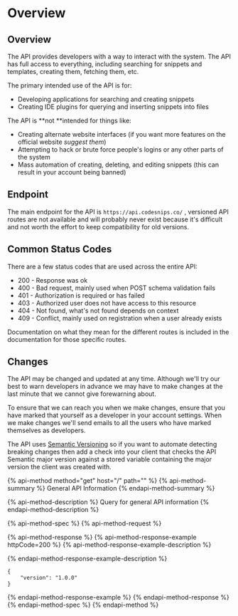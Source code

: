 # Overview

## Overview

The API provides developers with a way to interact with the system. The API has full access to everything, including searching for snippets and templates, creating them, fetching them, etc.

The primary intended use of the API is for:

* Developing applications for searching and creating snippets
* Creating IDE plugins for querying and inserting snippets into files

The API is **not **intended for things like:

* Creating alternate website interfaces \(if you want more features on the official website _suggest them_\)
* Attempting to hack or brute force people's logins or any other parts of the system
* Mass automation of creating, deleting, and editing snippets \(this can result in your account being banned\)

## Endpoint

The main endpoint for the API is `https://api.codesnips.co/` , versioned API routes are not available and will probably never exist because it's difficult and not worth the effort to keep compatibility for old versions.  

## Common Status Codes

There are a few status codes that are used across the entire API:

* 200 - Response was ok
* 400 - Bad request, mainly used when POST schema validation fails
* 401 - Authorization is required or has failed
* 403 - Authorized user does not have access to this resource
* 404 - Not found, what's not found depends on context
* 409 - Conflict, mainly used on registration when a user already exists

Documentation on what they mean for the different routes is included in the documentation for those specific routes.

## Changes

The API may be changed and updated at any time. Although we'll try our best to warn developers in advance we may have to make changes at the last minute that we cannot give forewarning about.

To ensure that we can reach you when we make changes, ensure that you have marked that yourself as a developer in your account settings. When we make changes we'll send emails to all the users who have marked themselves as developers. 

The API uses [Semantic Versioning](https://semver.org/) so if you want to automate detecting breaking changes then add a check into your client that checks the API Semantic major version against a stored variable containing the major version the client was created with.

{% api-method method="get" host="/" path="" %}
{% api-method-summary %}
General API Information
{% endapi-method-summary %}

{% api-method-description %}
Query for general API information
{% endapi-method-description %}

{% api-method-spec %}
{% api-method-request %}

{% api-method-response %}
{% api-method-response-example httpCode=200 %}
{% api-method-response-example-description %}

{% endapi-method-response-example-description %}

```
{
    "version": "1.0.0"
}
```
{% endapi-method-response-example %}
{% endapi-method-response %}
{% endapi-method-spec %}
{% endapi-method %}



